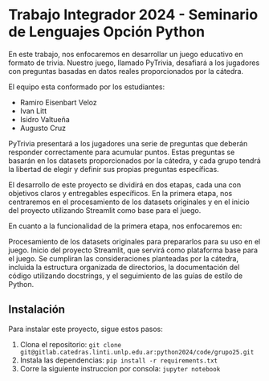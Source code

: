 # Trabajo Integrador 2024 - Seminario de Lenguajes Opción Python

En este trabajo, nos enfocaremos en desarrollar un juego educativo en formato de trivia. Nuestro juego, llamado PyTrivia, desafiará a los jugadores con preguntas basadas en datos reales proporcionados por la cátedra.

El equipo esta conformado por los estudiantes:

- Ramiro Eisenbart Veloz
- Ivan Litt
- Isidro Valtueña
- Augusto Cruz

PyTrivia presentará a los jugadores una serie de preguntas que deberán responder correctamente para acumular puntos. Estas preguntas se basarán en los datasets proporcionados por la cátedra, y cada grupo tendrá la libertad de elegir y definir sus propias preguntas específicas.

El desarrollo de este proyecto se dividirá en dos etapas, cada una con objetivos claros y entregables específicos. En la primera etapa, nos centraremos en el procesamiento de los datasets originales y en el inicio del proyecto utilizando Streamlit como base para el juego.

En cuanto a la funcionalidad de la primera etapa, nos enfocaremos en:

Procesamiento de los datasets originales para prepararlos para su uso en el juego.
Inicio del proyecto Streamlit, que servirá como plataforma base para el juego.
Se cumpliran las consideraciones planteadas por la cátedra, incluida la estructura organizada de directorios, la documentación del código utilizando docstrings, y el seguimiento de las guías de estilo de Python.

## Instalación

Para instalar este proyecto, sigue estos pasos:

1. Clona el repositorio: `git clone git@gitlab.catedras.linti.unlp.edu.ar:python2024/code/grupo25.git`
2. Instala las dependencias: `pip install -r requirements.txt`
3. Corre la siguiente instruccion por consola: `jupyter notebook`
